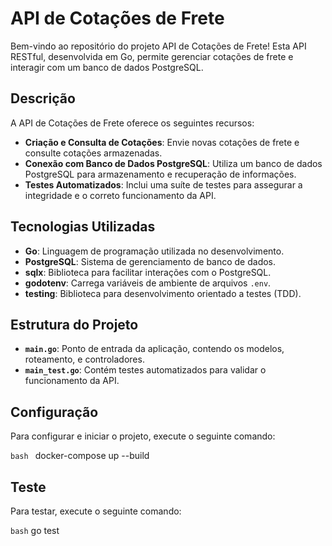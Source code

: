 # API de Cotações de Frete

Bem-vindo ao repositório do projeto API de Cotações de Frete! Esta API RESTful, desenvolvida em Go, permite gerenciar cotações de frete e interagir com um banco de dados PostgreSQL.

## Descrição

A API de Cotações de Frete oferece os seguintes recursos:

- **Criação e Consulta de Cotações**: Envie novas cotações de frete e consulte cotações armazenadas.
- **Conexão com Banco de Dados PostgreSQL**: Utiliza um banco de dados PostgreSQL para armazenamento e recuperação de informações.
- **Testes Automatizados**: Inclui uma suíte de testes para assegurar a integridade e o correto funcionamento da API.

## Tecnologias Utilizadas

- **Go**: Linguagem de programação utilizada no desenvolvimento.
- **PostgreSQL**: Sistema de gerenciamento de banco de dados.
- **sqlx**: Biblioteca para facilitar interações com o PostgreSQL.
- **godotenv**: Carrega variáveis de ambiente de arquivos `.env`.
- **testing**: Biblioteca para desenvolvimento orientado a testes (TDD).

## Estrutura do Projeto

- **`main.go`**: Ponto de entrada da aplicação, contendo os modelos, roteamento, e controladores.
- **`main_test.go`**: Contém testes automatizados para validar o funcionamento da API.

## Configuração

Para configurar e iniciar o projeto, execute o seguinte comando:

```bash ```
docker-compose up --build


## Teste

Para testar, execute o seguinte comando:

```bash```
go test
